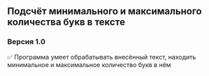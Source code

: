 ## Подсчёт минимального и максимального количества букв в тексте
### Версия 1.0
:white_check_mark: Программа умеет обрабатывать внесённый текст, находить минимальное и максимальное количество букв в нём